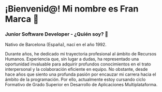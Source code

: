 # ¡Bienvenid@! Mi nombre es Fran Marca 👋
### Junior Software Developer - ¿Quién soy? 👀

Nativo de Barcelona (España), nací en el año 1992.

Durante años, he dedicado mi trayectoria profesional al ámbito de Recursos Humanos. Experiencia que, sin lugar a dudas, ha representado una oportunidad invaluable para adquirir profundos conocimientos en el trato interpersonal y la colaboración eficiente en equipo. No obstante, desde hace años que siento una profunda pasión por encauzar mi carrera hacia el ámbito de la programación. Por ello, actualmente estoy cursando ciclo Formativo de Grado Superior en Desarrollo de Aplicaciones Multiplataforma.
<!--
**MHFRAN/mhfran** is a ✨ _special_ ✨ repository because its `README.md` (this file) appears on your GitHub profile.

Here are some ideas to get you started:

- 🔭 I’m currently working on ...
- 🌱 I’m currently learning ...
- 👯 I’m looking to collaborate on ...
- 🤔 I’m looking for help with ...
- 💬 Ask me about ...
- 📫 How to reach me: ...
- 😄 Pronouns: ...
- ⚡ Fun fact: ...
-->
